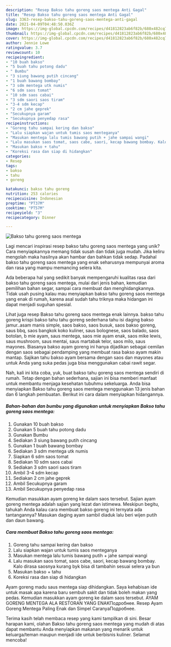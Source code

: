 ```yaml
---
description: "Resep Bakso tahu goreng saos mentega Anti Gagal"
title: "Resep Bakso tahu goreng saos mentega Anti Gagal"
slug: 3363-resep-bakso-tahu-goreng-saos-mentega-anti-gagal
date: 2021-04-09T04:48:50.036Z
image: https://img-global.cpcdn.com/recipes/d41812823ab6f82b/680x482cq70/bakso-tahu-goreng-saos-mentega-foto-resep-utama.jpg
thumbnail: https://img-global.cpcdn.com/recipes/d41812823ab6f82b/680x482cq70/bakso-tahu-goreng-saos-mentega-foto-resep-utama.jpg
cover: https://img-global.cpcdn.com/recipes/d41812823ab6f82b/680x482cq70/bakso-tahu-goreng-saos-mentega-foto-resep-utama.jpg
author: Jennie Lowe
ratingvalue: 3.7
reviewcount: 10
recipeingredient:
- "10 buah bakso"
- "5 buah tahu potong dadu"
- " Bumbu"
- "3 siung bawang putih cincang"
- "1 buah bawang bombay"
- "3 sdm mentega utk numis"
- "6 sdm saos tomat"
- "10 sdm saos cabai"
- "3 sdm saori saos tiram"
- "3-4 sdm kecap"
- "2 cm jahe geprek"
- "Secukupnya garam"
- "Secukupnya penyedap rasa"
recipeinstructions:
- "Goreng tahu sampai kering dan bakso"
- "Lalu siapkan wajan untuk tumis saos menteganya"
- "Masukan mentega lalu tumis bawang putih + jahe sampai wangi"
- "Lalu masukan saos tomat, saos cabe, saori, kecap bawang bombay. Kalo dirasa saosnya kurang byk bisa di tambahin sesuai selera ya bun"
- "Masukan bakso + tahu"
- "Koreksi rasa dan siap di hidangkan"
categories:
- Resep
tags:
- bakso
- tahu
- goreng

katakunci: bakso tahu goreng 
nutrition: 253 calories
recipecuisine: Indonesian
preptime: "PT37M"
cooktime: "PT57M"
recipeyield: "3"
recipecategory: Dinner

---
```



![Bakso tahu goreng saos mentega](https://img-global.cpcdn.com/recipes/d41812823ab6f82b/680x482cq70/bakso-tahu-goreng-saos-mentega-foto-resep-utama.jpg)

Lagi mencari inspirasi resep bakso tahu goreng saos mentega yang unik? Cara menyiapkannya memang tidak susah dan tidak juga mudah. Jika keliru mengolah maka hasilnya akan hambar dan bahkan tidak sedap. Padahal bakso tahu goreng saos mentega yang enak seharusnya mempunyai aroma dan rasa yang mampu memancing selera kita.

Ada beberapa hal yang sedikit banyak mempengaruhi kualitas rasa dari bakso tahu goreng saos mentega, mulai dari jenis bahan, kemudian pemilihan bahan segar, sampai cara membuat dan menghidangkannya. Tidak usah pusing kalau mau menyiapkan bakso tahu goreng saos mentega yang enak di rumah, karena asal sudah tahu triknya maka hidangan ini dapat menjadi suguhan spesial.

Lihat juga resep Bakso tahu goreng saos mentega enak lainnya. bakso tahu goreng krispi bakso tahu tahu goreng sederhana tahu isi daging bakso jamur..asam manis simple, saos bakso, saos busuk, saos bakso goreng, saus bbq, saos bangkok koko kuliner, saus bolognese, saos balado, saos botolan, b mie ayam, saus mentega, saos mie ayam enak, saos mike lewis, saus mushroom, saus mentai, saus martabak telor, saos milo, saus mayones. Biasanya bakso ayam goreng ini hanya dijadikan sebagai cemilan dengan saos sebagai pendamping yang membuat rasa bakso ayam makin mantap. Sajikan tahu bakso ayam bersama dengan saos dan mayones atau untuk Anda yang suka pedas juga bisa menggunakan cabai rawit segar.


Nah, kali ini kita coba, yuk, buat bakso tahu goreng saos mentega sendiri di rumah. Tetap dengan bahan sederhana, sajian ini bisa memberi manfaat untuk membantu menjaga kesehatan tubuhmu sekeluarga. Anda bisa menyiapkan Bakso tahu goreng saos mentega menggunakan 13 jenis bahan dan 6 langkah pembuatan. Berikut ini cara dalam menyiapkan hidangannya.

<!--inarticleads1-->

##### Bahan-bahan dan bumbu yang digunakan untuk menyiapkan Bakso tahu goreng saos mentega:

1. Gunakan 10 buah bakso
1. Gunakan 5 buah tahu potong dadu
1. Gunakan  Bumbu
1. Sediakan 3 siung bawang putih cincang
1. Gunakan 1 buah bawang bombay
1. Sediakan 3 sdm mentega utk numis
1. Siapkan 6 sdm saos tomat
1. Sediakan 10 sdm saos cabai
1. Sediakan 3 sdm saori saos tiram
1. Ambil 3-4 sdm kecap
1. Sediakan 2 cm jahe geprek
1. Ambil Secukupnya garam
1. Ambil Secukupnya penyedap rasa


Kemudian masukkan ayam goreng ke dalam saos tersebut. Sajian ayam goreng mentega adalah sajian yang lezat dan istimewa. Meskipun begitu, tahukah Anda kalau cara membuat bakso goreng ini ternyata ada tantangannya? Masukan daging ayam sambil diaduk lalu beri wijen putih dan daun bawang. 

<!--inarticleads2-->

##### Cara membuat Bakso tahu goreng saos mentega:

1. Goreng tahu sampai kering dan bakso
1. Lalu siapkan wajan untuk tumis saos menteganya
1. Masukan mentega lalu tumis bawang putih + jahe sampai wangi
1. Lalu masukan saos tomat, saos cabe, saori, kecap bawang bombay. Kalo dirasa saosnya kurang byk bisa di tambahin sesuai selera ya bun
1. Masukan bakso + tahu
1. Koreksi rasa dan siap di hidangkan


Ayam goreng madu saus mentega siap dihidangkan. Saya kehabisan ide untuk masak apa karena baru sembuh sakit dan tidak boleh makan yang pedas. Kemudian masukkan ayam goreng ke dalam saos tersebut. AYAM GORENG MENTEGA ALA RESTORAN YANG ENAKПодробнее. Resep Ayam Goreng Mentega Paling Enak dan Simpel CaranyaПодробнее. 

Terima kasih telah membaca resep yang kami tampilkan di sini. Besar harapan kami, olahan Bakso tahu goreng saos mentega yang mudah di atas dapat membantu Anda menyiapkan makanan yang menarik untuk keluarga/teman maupun menjadi ide untuk berbisnis kuliner. Selamat mencoba!
